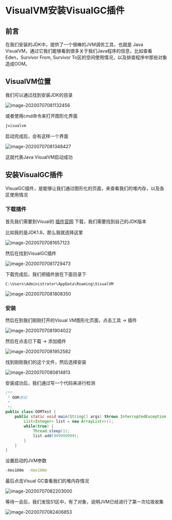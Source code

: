 # VisualVM安装VisualGC插件

## 前言

在我们安装的JDK中，提供了一个很棒的JVM调优工具，也就是 Java VisualVM，通过它我们能够看到很多关于我们Java程序的信息，比如查看 Eden，Survivor From, Survivor To区的空间使用情况，以及排查程序中那些对象造成OOM。

##  VisualVM位置

我们可以通过找到安装JDK的目录

![image-20200707081132456](images/image-20200707081132456.png)

或者使用cmd命令来打开图形化界面

```bash
jvisualvm
```

启动完成后，会有这样一个界面

![image-20200707081348427](images/image-20200707081348427.png)

这就代表Java VisualVM启动成功

## 安装VisualGC插件

VIsualGC插件，是能够让我们通过图形化的页面，来查看我们的堆内存，以及各区使用情况

### 下载插件

首先我们需要到Visual的 [插件官网](https://visualvm.github.io/pluginscenters.html) 下载，我们需要找到自己的JDK版本

比如我的是JDK1.8，那么我就选择这里

![image-20200707081657123](images/image-20200707081657123.png)

然后在找到VisualGC插件

![image-20200707081729473](images/image-20200707081729473.png)

下载完成后，我们把插件放在下面目录下

```bash
C:\Users\Administrator\AppData\Roaming\VisualVM
```

![image-20200707081808350](images/image-20200707081808350.png)

### 安装

然后在到我们刚刚打开的Visual VM图形化页面，点击工具 -> 插件

![image-20200707081904022](images/image-20200707081904022.png)

然后在点击已下载 -> 添加插件

![image-20200707081952582](images/image-20200707081952582.png)

找到刚刚我们的这个文件，然后选择安装

![image-20200707080814813](images/image-20200707080814813.png)

安装成功后，我们通过写一个代码来进行检测

```java
/**
 * OOM测试
 *
 */
public class OOMTest {
    public static void main(String[] args) throws InterruptedException {
        List<Integer> list = new ArrayList<>();
        while(true) {
            Thread.sleep(1);
            list.add(999999999);
        }
    }
}
```

设置启动的JVM参数

```bash
-Xms100m  -Xmx100m
```

最后点击Visual GC查看我们的堆内存情况

![image-20200707082203000](images/image-20200707082203000.png)

等待一会后，我们发现S1区中，有了对象，说明JVM已经进行了第一次垃圾收集

![image-20200707082406853](images/image-20200707082406853.png)